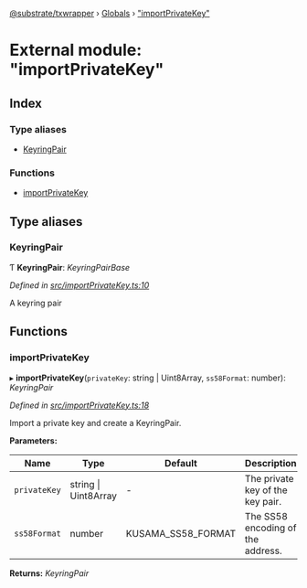 [@substrate/txwrapper](../README.md) › [Globals](../globals.md) › ["importPrivateKey"](_importprivatekey_.md)

# External module: "importPrivateKey"

## Index

### Type aliases

* [KeyringPair](_importprivatekey_.md#keyringpair)

### Functions

* [importPrivateKey](_importprivatekey_.md#importprivatekey)

## Type aliases

###  KeyringPair

Ƭ **KeyringPair**: *KeyringPairBase*

*Defined in [src/importPrivateKey.ts:10](https://github.com/paritytech/txwrapper/blob/ba35923/src/importPrivateKey.ts#L10)*

A keyring pair

## Functions

###  importPrivateKey

▸ **importPrivateKey**(`privateKey`: string | Uint8Array, `ss58Format`: number): *KeyringPair*

*Defined in [src/importPrivateKey.ts:18](https://github.com/paritytech/txwrapper/blob/ba35923/src/importPrivateKey.ts#L18)*

Import a private key and create a KeyringPair.

**Parameters:**

Name | Type | Default | Description |
------ | ------ | ------ | ------ |
`privateKey` | string &#124; Uint8Array | - | The private key of the key pair. |
`ss58Format` | number | KUSAMA_SS58_FORMAT | The SS58 encoding of the address.  |

**Returns:** *KeyringPair*
